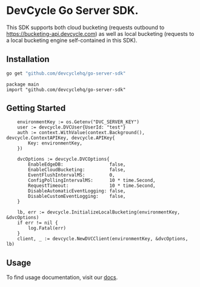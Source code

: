 # DevCycle Go Server SDK.

This SDK supports both cloud bucketing (requests outbound to https://bucketing-api.devcycle.com) as well as local bucketing (requests to a local bucketing engine self-contained in this SDK).

## Installation

```bash
go get "github.com/devcyclehq/go-server-sdk"
```

```golang
package main
import "github.com/devcyclehq/go-server-sdk"
```

## Getting Started

```golang
    environmentKey := os.Getenv("DVC_SERVER_KEY")
	user := devcycle.DVCUser{UserId: "test"}
	auth := context.WithValue(context.Background(), devcycle.ContextAPIKey, devcycle.APIKey{
		Key: environmentKey,
	})

	dvcOptions := devcycle.DVCOptions{
		EnableEdgeDB:                 false,
		EnableCloudBucketing:         false,
		EventFlushIntervalMS:         0,
		ConfigPollingIntervalMS:      10 * time.Second,
		RequestTimeout:               10 * time.Second,
		DisableAutomaticEventLogging: false,
		DisableCustomEventLogging:    false,
	}

	lb, err := devcycle.InitializeLocalBucketing(environmentKey, &dvcOptions)
	if err != nil {
		log.Fatal(err)
	}
	client, _ := devcycle.NewDVCClient(environmentKey, &dvcOptions, lb)
```

## Usage

To find usage documentation, visit our [docs](https://docs.devcycle.com/docs/sdk/server-side-sdks/go#usage).